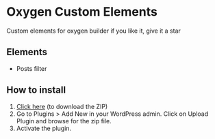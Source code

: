 # Oxygen Custom Elements
Custom elements for oxygen builder
if you like it, give it a star

## Elements
* Posts filter

## How to install
1. [Click here](https://github.com/Widdin/wp-oxygen-elements/archive/refs/heads/main.zip) (to download the ZIP)  
2. Go to Plugins > Add New in your WordPress admin. Click on Upload Plugin and browse for the zip file.  
3. Activate the plugin.